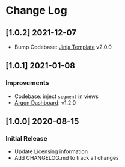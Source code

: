 # Change Log

## [1.0.2] 2021-12-07

- Bump Codebase: [Jinja Template](https://github.com/app-generator/boilerplate-code-jinja/releases) v2.0.0

## [1.0.1] 2021-01-08
### Improvements

- Codebase: inject `segment` in views
- [Argon Dashboard](https://github.com/creativetimofficial/argon-dashboard): v1.2.0

## [1.0.0] 2020-08-15
### Initial Release

- Update Licensing information
- Add CHANGELOG.md to track all changes
